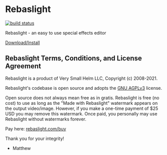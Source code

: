 # Rebaslight

[![build status](https://api.travis-ci.org/rebaslight/rebaslight.svg)](https://travis-ci.org/rebaslight/rebaslight)

Rebaslight - an easy to use special effects editor

[Download/Install](http://www.rebaslight.com/#download)

## Rebaslight Terms, Conditions, and License Agreement

Rebaslight is a product of Very Small Helm LLC, Copyright (c) 2008-2021.

Rebaslight's codebase is open source and adopts the [GNU AGPLv3](https://github.com/rebaslight/rebaslight/blob/master/AGPL-3.0) license.

Open source does not always mean free as in gratis.
Rebaslight is free (no cost) to use as long as the "Made with Rebaslight" watermark appears on the output video/image.
However, if you make a one-time payment of \$25 USD you may remove this watermark.
Once paid, you personally may use Rebaslight without watermarks forever.

Pay here: [rebaslight.com/buy](https://www.rebaslight.com/buy.html)

Thank you for your integrity!

- Matthew
